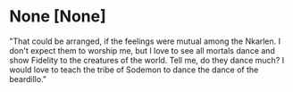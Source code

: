 # None [None]
"That could be arranged, if the feelings were mutual among the Nkarlen. I don't expect them to worship me, but I love to see all mortals dance and show Fidelity to the creatures of the world. Tell me, do they dance much? I would love to teach the tribe of Sodemon to dance the dance of the beardillo."

